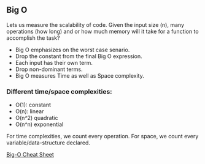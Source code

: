 ## Big O
Lets us measure the scalability of code. Given the input size (n), many operations (how long) and or how much memory will it take for a function to accomplish the task?
* Big O emphasizes on the worst case senario.
* Drop the constant from the final Big O expression.
* Each input has their own term.
* Drop non-dominant terms.
* Big O measures Time as well as Space complexity.

### Different time/space complexities:
* O(1): constant
* O(n): linear
* O(n^2) quadratic
* O(n^n) exponential


For time complexities, we count every operation. For space, we count every variable/data-structure declared.

[Big-O Cheat Sheet](http://bigocheatsheet.com/)
